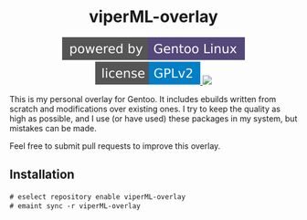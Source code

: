 <h1 align="center">viperML-overlay</h1>

<p align="center">
    <a href="https://gentoo.org/">
        <img src="./badges/powered-by-gentoo-linux-tyrian.svg">
    </a>
    <a href="./LICENSE">
        <img src="./badges/license-gplv2-blue.svg">
    </a>
    <a href="https://github.com/viperML/viperML-overlay/actions">
        <img src="https://img.shields.io/github/workflow/status/viperML/viperML-overlay/repoman-ci/master?label=repoman&logo=passing&style=flat-square">
    </a>
</p>


This is my personal overlay for Gentoo. It includes ebuilds written from scratch and modifications over existing ones.
I try to keep the quality as high as possible, and I use (or have used) these packages in my system, but mistakes can be made.

Feel free to submit pull requests to improve this overlay.

## Installation

```
# eselect repository enable viperML-overlay
# emaint sync -r viperML-overlay
```
